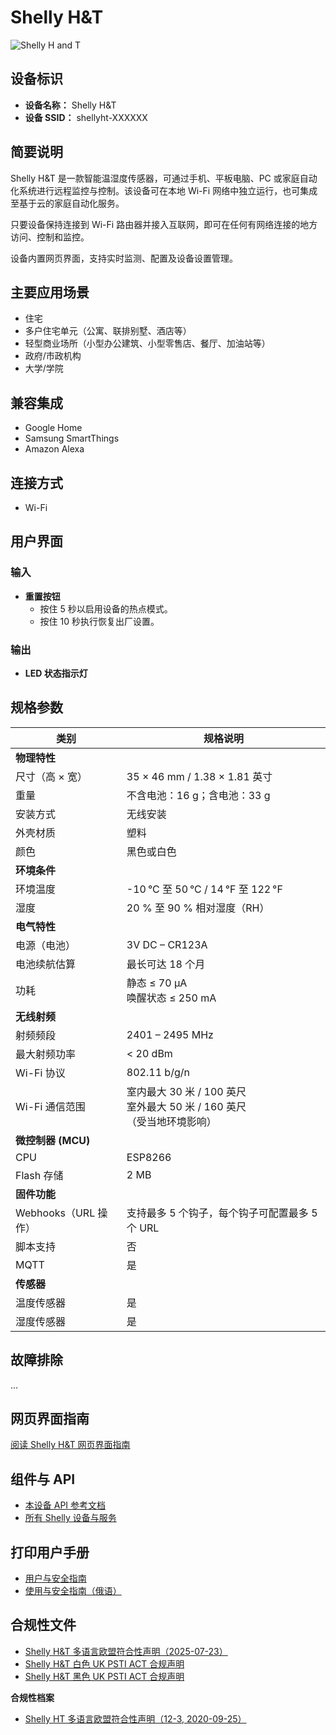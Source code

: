 # Shelly H&T

![Shelly H and T](https://kb.shelly.cloud/__attachments/229146742/ShellyHT.jpg?inst-v=06e25fb6-1df6-4585-801d-931808676f21)

## 设备标识

- **设备名称：** Shelly H&T  
- **设备 SSID：** shellyht-XXXXXX  

## 简要说明

Shelly H&T 是一款智能温湿度传感器，可通过手机、平板电脑、PC 或家庭自动化系统进行远程监控与控制。该设备可在本地 Wi-Fi 网络中独立运行，也可集成至基于云的家庭自动化服务。

只要设备保持连接到 Wi-Fi 路由器并接入互联网，即可在任何有网络连接的地方访问、控制和监控。

设备内置网页界面，支持实时监测、配置及设备设置管理。

## 主要应用场景

- 住宅
- 多户住宅单元（公寓、联排别墅、酒店等）
- 轻型商业场所（小型办公建筑、小型零售店、餐厅、加油站等）
- 政府/市政机构
- 大学/学院

## 兼容集成

- Google Home
- Samsung SmartThings
- Amazon Alexa

## 连接方式

- Wi-Fi

## 用户界面

### 输入

- **重置按钮**
  - 按住 5 秒以启用设备的热点模式。
  - 按住 10 秒执行恢复出厂设置。

### 输出

- **LED 状态指示灯**

## 规格参数

| **类别**         | **规格说明**                                                                 |
|------------------|------------------------------------------------------------------------------|
| **物理特性**     |                                                                              |
| 尺寸（高 × 宽）  | 35 × 46 mm / 1.38 × 1.81 英寸                                               |
| 重量             | 不含电池：16 g；含电池：33 g                                                 |
| 安装方式         | 无线安装                                                                     |
| 外壳材质         | 塑料                                                                         |
| 颜色             | 黑色或白色                                                                   |
| **环境条件**     |                                                                              |
| 环境温度         | -10 °C 至 50 °C / 14 °F 至 122 °F                                           |
| 湿度             | 20 % 至 90 % 相对湿度（RH）                                                  |
| **电气特性**     |                                                                              |
| 电源（电池）     | 3V DC – CR123A                                                                |
| 电池续航估算     | 最长可达 18 个月                                                             |
| 功耗             | 静态 ≤ 70 µA<br>唤醒状态 ≤ 250 mA                                            |
| **无线射频**     |                                                                              |
| 射频频段         | 2401 – 2495 MHz                                                              |
| 最大射频功率     | < 20 dBm                                                                     |
| Wi-Fi 协议       | 802.11 b/g/n                                                                 |
| Wi-Fi 通信范围   | 室内最大 30 米 / 100 英尺<br>室外最大 50 米 / 160 英尺<br>（受当地环境影响） |
| **微控制器 (MCU)** |                                                                            |
| CPU              | ESP8266                                                                      |
| Flash 存储       | 2 MB                                                                         |
| **固件功能**     |                                                                              |
| Webhooks（URL 操作） | 支持最多 5 个钩子，每个钩子可配置最多 5 个 URL                              |
| 脚本支持         | 否                                                                           |
| MQTT             | 是                                                                           |
| **传感器**       |                                                                              |
| 温度传感器       | 是                                                                           |
| 湿度传感器       | 是                                                                           |

## 故障排除

...

## 网页界面指南

[阅读 Shelly H&T 网页界面指南](../knowledge-base/shelly-h-t#)

## 组件与 API

- [本设备 API 参考文档](https://shelly-api-docs.shelly.cloud/gen1/#shelly-h-amp-t)
- [所有 Shelly 设备与服务](https://shelly-api-docs.shelly.cloud/)

## 打印用户手册

- [用户与安全指南](https://kb.shelly.cloud/__attachments/169279599/User%20and%20Safety%20Guide?inst-v=06e25fb6-1df6-4585-801d-931808676f21)
- [使用与安全指南（俄语）](../knowledge-base/shelly-h-t-1)

## 合规性文件

- [Shelly H&T 多语言欧盟符合性声明（2025-07-23）](https://kb.shelly.cloud/__attachments/266174494/Shelly%20H&T%20multilingual%20EU%20declaration%20of%20conformity%202025-07-23.pdf?inst-v=06e25fb6-1df6-4585-801d-931808676f21)
- [Shelly H&T 白色 UK PSTI ACT 合规声明](https://kb.shelly.cloud/__attachments/266174494/Shelly%20H&T%20White%20UK%20PSTI%20ACT%20Statement%20of%20compliance.pdf?inst-v=06e25fb6-1df6-4585-801d-931808676f21)
- [Shelly H&T 黑色 UK PSTI ACT 合规声明](https://kb.shelly.cloud/__attachments/266174494/Shelly%20H&T%20Black%20UK%20PSTI%20ACT%20Statement%20of%20compliance.pdf?inst-v=06e25fb6-1df6-4585-801d-931808676f21)

**合规性档案**

- [Shelly HT 多语言欧盟符合性声明（12-3, 2020-09-25）](https://kb.shelly.cloud/__attachments/64061685/Shelly%20HT%20multilingual%20EU%20declaration%20of%20conformity%2012-3%202020-09-25.pdf?inst-v=06e25fb6-1df6-4585-801d-931808676f21)